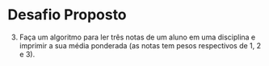 # Desafio Proposto
3. Faça um algoritmo para ler três notas de um aluno em uma disciplina e imprimir a sua
média ponderada (as notas tem pesos respectivos de 1, 2 e 3).
